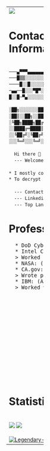 <div style="width:20%; margin: auto;">

<table>
	<td>
         <a href="https://www.youtube.com/watch?v=dmA6_0ZwWb4&ab_channel=BongoCat"> <img align="right" width="300" height="300" src="https://github.com/Legendary-Cynosure/Honors/blob/main/bongo-cat-cute-png.gif" alt="gif of bongo cat"></a>
         <a href="https://www.youtube.com/watch?v=dmA6_0ZwWb4&ab_channel=BongoCat"> <img align="right" width="300" height="300" src="https://github.com/Legendary-Cynosure/Honors/blob/main/a.gif" alt="gif of a"> </a>
         <a href="https://www.youtube.com/watch?v=zlg7HkTp25A&t=16s&ab_channel=%E2%80%94ExtraLibur%E2%80%94"> <img src="https://user-images.githubusercontent.com/73097560/115834477-dbab4500-a447-11eb-908a-139a6edaec5c.gif"> </a> <br>


  <h1>Contact Information </h1>

```bash

───▄▀▀▀▄▄▄▄▄▄▄▀▀▀▄───
───█▒▒░░░░░░░░░▒▒█───
────█░░█░░░░░█░░█────
─▄▄──█░░░▀█▀░░░█──▄▄─
█░░█─▀▄░░░░░░░▄▀─█░░█

░██╗░░░░░░░██╗███████╗██╗░░░░░░█████╗░░█████╗░███╗░░░███╗███████╗  ██╗██╗
░██║░░██╗░░██║██╔════╝██║░░░░░██╔══██╗██╔══██╗████╗░████║██╔════╝  ██║██║
░╚██╗████╗██╔╝█████╗░░██║░░░░░██║░░╚═╝██║░░██║██╔████╔██║█████╗░░  ██║██║
░░████╔═████║░██╔══╝░░██║░░░░░██║░░██╗██║░░██║██║╚██╔╝██║██╔══╝░░  ╚═╝╚═╝
░░╚██╔╝░╚██╔╝░███████╗███████╗╚█████╔╝╚█████╔╝██║░╚═╝░██║███████╗  ██╗██╗
░░░╚═╝░░░╚═╝░░╚══════╝╚══════╝░╚════╝░░╚════╝░╚═╝░░░░░╚═╝╚══════╝  ╚═╝╚═╝

  Hi there 👋 
  --- Welcome to my GitHub profile.

* I mostly code in private repos, a lot of my public repos are just cool forks.
* To decrypt the following information run commands in bash.

  --- Contact: echo 'cGh5c2ljaXN0ODYuNUBnbWFpbC5jb20==' | base64 -d
  --- Linkedin: echo 'aHR0cHM6Ly93d3cubGlua2VkaW4uY29tL2luL2VuZXJnZXRpYy1jeW5vc3VyZS8='| base64 -d
  --- Top Languages: C++, Rust, Python, Ocaml
```

<h1> Professional Experience </h1> 
  <pre>
  * DoD CyberSentinel (PenTesting, Network Forensics, OSINT)
  * Intel Corperation: (Summer Intern)
  > Worked on graduate level forecasting project for demand data across Intel's processer lines
  * NASA: (Student researcher) --> Researched Ionic Liquid Sorbents 
  * CA.gov: (Insfrastructure Intern)
  > Wrote python scripts and developed internal tools to automate data cleaning & verification tasks
  * IBM: (Americas Student Partner) --> Company Keynote speaker in 2021 & 2020
  > Worked with over 2.3  Million students and 116 schools, got $10k in funding
  </pre>

  <p align="center">
    <a href = "https://eyes.nasa.gov/apps/exo/#/spacecraft/sc_jwst?browse_destination=Featured"> 
      <img align="center" width="120" height="110" src="https://github.com/Legendary-Cynosure/Honors/blob/main/nasa.png" alt="ad astra!">
    </a>
	  &nbsp &nbsp
    <a href = "https://data.gov/"> 
      <img align="center" width="110" height="110" src="https://github.com/Legendary-Cynosure/Honors/blob/main/us.png" alt="usa">
    </a>
          &nbsp &nbsp
    <a href = "https://github.com/oneapi-src/oneDAL/blob/main/examples/daal/cpp/source/k_nearest_neighbors/bf_knn_dense_batch.cpp"> 
      <img align="center" width="110" height="50" src="https://github.com/Legendary-Cynosure/Honors/blob/main/intel.png" alt="its giving cpu">
    </a>
         &nbsp &nbsp
     <a>
	<a href = "https://ca.gov/"> 
		<img align="center" width="200" height="210" src= "https://github.com/Legendary-Cynosure/Honors/blob/main/CAgov-logo.svg" alt = "ca.gov">
    </a>
  </p>

<h1>Statistics</h1>
	<tr>
		<td>
		<div height="165em" style="display: flex; flex-wrap: wrap;">
		  <p align="left">
<img height="165em" src="https://github-readme-stats.vercel.app/api?username=Legendary-Cynosure&show_icons=true&theme=react&hide_border=true&date_format=M%20j%5B%2C%20Y%5D&&count_private=true&include_all_commits=true&bg_color=00000000&stroke=81D8F7&text_color=81D8F7"/>
<img height="165em" src="https://github-readme-streak-stats.herokuapp.com/?user=Legendary-Cynosure&theme=react&background=transparent&hide_border=true&date_format=M%20j%5B%2C%20Y%5D&count_private=true&stroke=81D8F7&text_color=81D8F7" with=45%/>
</p>
		 			 </a>
				<br>
			</div>
		</td>
	</tr>
	<tr>
		<td colspan = "2"><a href = "https://github.com/legendary-cynosure"><img alt="Legendary-Cynosure OFFICIAL Activity Graph" src="https://github-readme-activity-graph.vercel.app/graph/?username=Legendary-Cynosure&bg_color=RRGGBBAA&title_color=00e7f0&color=00e7f0&line=00e7f0&point=DEDEDE&hide_border=true&custom_title=Contribution⠀Graph" /></a>
			<!-- <a href="https://www.youtube.com/watch?v=dmA6_0ZwWb4&ab_channel=BongoCat"> <img src="https://visitcount.itsvg.in/api?id=legendary-cynosure&icon=0&color=0"></a> -->
		</td>
	</tr>

</table>

	
</div>
</table>

<!-- 	<td>
		<a href="https://www.youtube.com/watch?v=zlg7HkTp25A&t=16s&ab_channel=%E2%80%94ExtraLibur%E2%80%94"> <img src="https://user-images.githubusercontent.com/73097560/115834477-dbab4500-a447-11eb-908a-139a6edaec5c.gif"> </a> <br>
 	</td> -->
<!-- </table> -->

</div>
